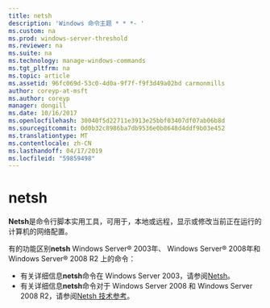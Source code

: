 ```yaml
---
title: netsh
description: 'Windows 命令主题 * * *- '
ms.custom: na
ms.prod: windows-server-threshold
ms.reviewer: na
ms.suite: na
ms.technology: manage-windows-commands
ms.tgt_pltfrm: na
ms.topic: article
ms.assetid: 96fc069d-53c0-4d0a-9f7f-f9f3d49a02bd carmonmills
author: coreyp-at-msft
ms.author: coreyp
manager: dongill
ms.date: 10/16/2017
ms.openlocfilehash: 30040f5d22711e3913e25bbf03407df07ab06b8d
ms.sourcegitcommit: 0d0b32c8986ba7db9536e0b8648d4ddf9b03e452
ms.translationtype: MT
ms.contentlocale: zh-CN
ms.lasthandoff: 04/17/2019
ms.locfileid: "59859498"
---
```

# <a name="netsh"></a>netsh



**Netsh**是命令行脚本实用工具，可用于，本地或远程，显示或修改当前正在运行的计算机的网络配置。

有的功能区别**netsh** Windows Server® 2003年、 Windows Server® 2008年和 Windows Server® 2008 R2 上的命令：
-   有关详细信息**netsh**命令在 Windows Server 2003，请参阅[Netsh](https://technet.microsoft.com/library/cc779693(v=ws.10).aspx)。
-   有关详细信息**netsh**命令对于 Windows Server 2008 和 Windows Server 2008 R2，请参阅[Netsh 技术参考](https://technet.microsoft.com/library/cc754753(v=ws.10).aspx)。
